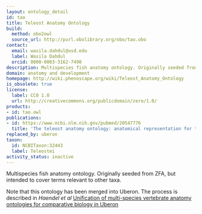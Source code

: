 ```yaml
---
layout: ontology_detail
id: tao
title: Teleost Anatomy Ontology
build:
  method: obo2owl
  source_url: http://purl.obolibrary.org/obo/tao.obo
contact:
  email: wasila.dahdul@usd.edu
  label: Wasila Dahdul
  orcid: 0000-0003-3162-7490
description: Multispecies fish anatomy ontology. Originally seeded from ZFA, but intended to cover terms relevant to other taxa
domain: anatomy and development
homepage: http://wiki.phenoscape.org/wiki/Teleost_Anatomy_Ontology
is_obsolete: true
license:
  label: CC0 1.0
  url: http://creativecommons.org/publicdomain/zero/1.0/
products:
- id: tao.owl
publications:
- id: https://www.ncbi.nlm.nih.gov/pubmed/20547776
  title: 'The teleost anatomy ontology: anatomical representation for the genomics age'
replaced_by: uberon
taxon:
  id: NCBITaxon:32443
  label: Teleostei
activity_status: inactive
---
```


Multispecies fish anatomy ontology. Originally seeded from ZFA, but intended to cover terms relevant to other taxa.

Note that this ontology has been merged into Uberon. The process is described in _Haendel et al_ [Unification of multi-species vertebrate anatomy ontologies for comparative biology in Uberon](http://www.ncbi.nlm.nih.gov/pubmed/25009735)
